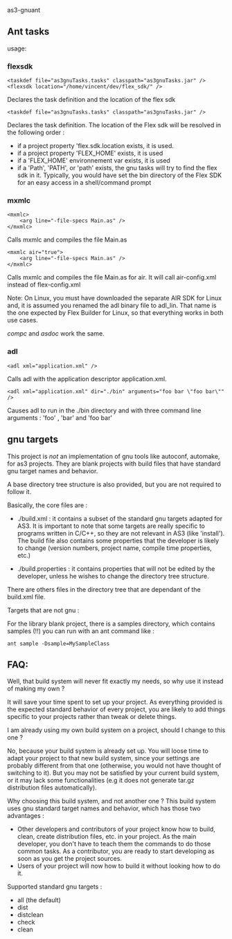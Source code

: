 as3-gnuant


## Ant tasks 

usage:
	
### flexsdk 

	<taskdef file="as3gnuTasks.tasks" classpath="as3gnuTasks.jar" />
	<flexsdk location="/home/vincent/dev/flex_sdk/" />

Declares the task definition and the location of the flex sdk

	<taskdef file="as3gnuTasks.tasks" classpath="as3gnuTasks.jar" />

Declares the task definition. The location of the Flex sdk will be resolved in the following order :
 * if a project property 'flex.sdk.location exists, it is used.
 * if a project property 'FLEX_HOME' exists, it is used
 * if a 'FLEX_HOME' environnement var exists, it is used
 * if a 'Path', 'PATH', or 'path' exists, the gnu tasks will try to find the flex sdk in it. 
  Typically, you would have set the bin directory of the Flex SDK for an easy access in a shell/command prompt


### mxmlc 

	<mxmlc>
		<arg line="-file-specs Main.as" />
	</mxmlc>

Calls mxmlc and compiles the file Main.as

	<mxmlc air="true">
		<arg line="-file-specs Main.as" />
	</mxmlc>

Calls mxmlc and compiles the file Main.as for air. It will call air-config.xml instead of flex-config.xml

Note: On Linux, you must have downloaded the separate AIR SDK for Linux and, it is assumed you renamed the adl binary file to adl_lin. That name is the one expected by Flex Builder for Linux, so that everything works in both use cases.

*compc* and *asdoc* work the same.

### adl 

	<adl xml="application.xml" />

Calls adl with the application descriptor application.xml.

	<adl xml="application.xml" dir="./bin" arguments="foo bar \"foo bar\"" />

Causes adl to run in the ./bin directory and with three command line arguments : 'foo' , 'bar' and 'foo bar'
	

## gnu targets 

This project is *not* an implementation of gnu tools like autoconf, automake, 
for as3 projects.
They are blank projects with build files that have standard gnu target 
names and behavior.

A base directory tree structure is also provided, but you are not required to 
follow it. 

Basically, the core files are : 

 * ./build.xml : it contains a subset of the standard gnu targets 
 adapted for AS3. It is important to note that some targets are really specific 
 to programs written in C/C++, so they are not relevant in AS3 (like 'install').
 The build file also contains some properties that the developer is likely to 
 change (version numbers, project name, compile time properties, etc.)
 
 * ./build.properties : it contains properties that will not be edited by the 
 developer, unless he wishes to change the directory tree structure.
 
There are others files in the directory tree that are dependant 
of the build.xml file. 


Targets that are not gnu : 

For the library blank project, there is a samples directory, which contains 
samples (!!) you can run with an ant command like : 

	ant sample -Dsample=MySampleClass

## FAQ:

Well, that build system will never fit exactly my needs, 
so why use it instead of making my own ?

It will save your time spent to set up your project. As everything provided is 
the expected standard behavior of every project, you are likely to add things 
specific to your projects rather than tweak or delete things. 

I am already using my own build system on a project, 
should I change to this one ?

No, because your build system is already set up. You will loose time to adapt 
your project to that new build system, since your settings are probably 
different from that one (otherwise, you would not have 
thought of switching to it).
But you may not be satisfied by your current build system, or it may lack some 
functionalities (e.g it does not generate tar.gz 
distribution files automatically). 

Why choosing this build system, and not another one ?
This build system uses gnu standard target names and behavior, which has 
those two advantages : 

 * Other developers and contributors of your project know how to build, clean, 
 create distribution files, etc. in your project. 
 As the main developer, you don't have to teach them the commands 
 to do those common tasks. 
 As a contributor, you are ready to start developing as soon as you get the 
 project sources.
 * Users of your project will now how to build it without looking how to do it.


Supported standard gnu targets :

 * all (the default)
 * dist
 * distclean
 * check
 * clean
